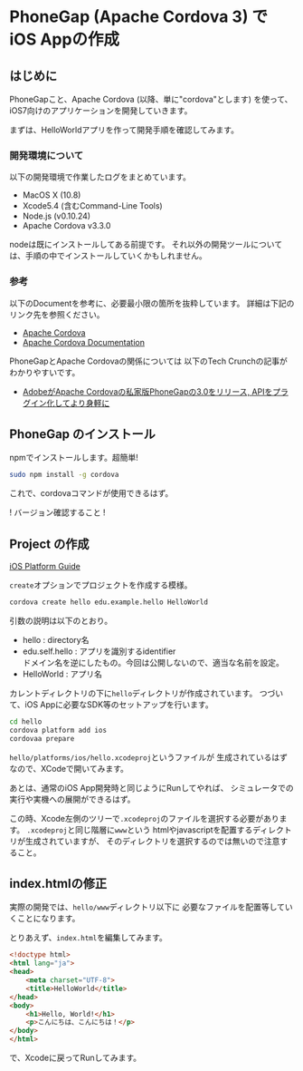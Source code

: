 
PhoneGap (Apache Cordova 3) でiOS Appの作成
============

はじめに
--------

PhoneGapこと、Apache Cordova (以降、単に"cordova"とします)
を使って、iOS7向けのアプリケーションを開発していきます。

まずは、HelloWorldアプリを作って開発手順を確認してみます。

### 開発環境について

以下の開発環境で作業したログをまとめています。

- MacOS X (10.8)
- Xcode5.4 (含むCommand-Line Tools)
- Node.js (v0.10.24)
- Apache Cordova v3.3.0

nodeは既にインストールしてある前提です。
それ以外の開発ツールについては、手順の中でインストールしていくかもしれません。


### 参考

以下のDocumentを参考に、必要最小限の箇所を抜粋しています。
詳細は下記のリンク先を参照ください。

- [Apache Cordova](http://cordova.apache.org/)
- [Apache Cordova Documentation](http://cordova.apache.org/docs/en/3.3.0/)

PhoneGapとApache Cordovaの関係については
以下のTech Crunchの記事がわかりやすいです。

- [AdobeがApache Cordovaの私家版PhoneGapの3.0をリリース, APIをプラグイン化してより身軽に](http://jp.techcrunch.com/2013/07/20/20130719adobe-launches-phonegap-3-0-with-new-plug-in-architecture-apis-and-better-tools/)


PhoneGap のインストール
---------------------

npmでインストールします。超簡単!

```sh
sudo npm install -g cordova
```

これで、cordovaコマンドが使用できるはず。

! バージョン確認すること !


Project の作成
---------------------

[iOS Platform Guide](http://cordova.apache.org/docs/en/3.3.0/guide_platforms_ios_index.md.html)


`create`オプションでプロジェクトを作成する模様。

```sh
cordova create hello edu.example.hello HelloWorld
```

引数の説明は以下のとおり。

- hello : directory名
- edu.self.hello : アプリを識別するidentifier  
ドメイン名を逆にしたもの。今回は公開しないので、適当な名前を設定。
- HelloWorld : アプリ名

カレントディレクトリの下に`hello`ディレクトリが作成されています。
つづいて、iOS Appに必要なSDK等のセットアップを行います。

```sh
cd hello
cordova platform add ios
cordovaa prepare
```

`hello/platforms/ios/hello.xcodeproj`というファイルが
生成されているはずなので、XCodeで開いてみます。

あとは、通常のiOS App開発時と同じようにRunしてやれば、
シミュレータでの実行や実機への展開ができるはず。

この時、Xcode左側のツリーで`.xcodeproj`のファイルを選択する必要があります。
`.xcodeproj`と同じ階層に`www`という
htmlやjavascriptを配置するディレクトリが生成されていますが、
そのディレクトリを選択するのでは無いので注意すること。


index.htmlの修正
--------------------

実際の開発では、`hello/www`ディレクトリ以下に
必要なファイルを配置等していくことになります。

とりあえず、`index.html`を編集してみます。

```html
<!doctype html>
<html lang="ja">
<head>
    <meta charset="UTF-8">
    <title>HelloWorld</title>
</head>
<body>
    <h1>Hello, World!</h1>
    <p>こんにちは、こんにちは！</p>
</body>
</html>
```

で、Xcodeに戻ってRunしてみます。



